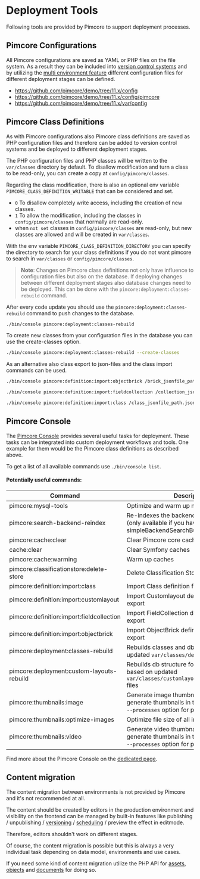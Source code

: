 # Deployment Tools

Following tools are provided by Pimcore to support deployment processes.

## Pimcore Configurations

All Pimcore configurations are saved as YAML or PHP files on the file system. As a result they can be included into
[version control systems](./01_Version_Control_Systems.md) and by utilizing the
[multi environment feature](03_Configuration_Environments.md) different configuration files for different deployment stages
can be defined.

* <https://github.com/pimcore/demo/tree/11.x/config>
* <https://github.com/pimcore/demo/tree/11.x/config/pimcore>
* <https://github.com/pimcore/demo/tree/11.x/var/config>


## Pimcore Class Definitions

As with Pimcore configurations also Pimcore class definitions are saved as PHP configuration files and therefore can
be added to version control systems and be deployed to different deployment stages.

The PHP configuration files and PHP classes will be written to the `var/classes` directory by default.
To disallow modification and turn a class to be read-only, you can create a copy
at `config/pimcore/classes`.

Regarding the class modification, there is also an optional env variable `PIMCORE_CLASS_DEFINITION_WRITABLE` that can be considered and set.

- `0` To disallow completely write access, including the creation of new classes.
- `1` To allow the modification, including the classes in `config/pimcore/classes` that normally are read-only.
- when `not set` classes in `config/pimcore/classes` are read-only, but new classes are allowed and will be created in `var/classes`. 

With the env variable `PIMCORE_CLASS_DEFINITION_DIRECTORY` you can specify the directory to search for your class definitions if you do not want pimcore to search in `var/classes` or `config/pimcore/classes`.

> **Note**: Changes on Pimcore class definitions not only have influence to configuration files but also on the database.
> If deploying changes between different deployment stages also database changes need to be deployed. This can be done
> with the `pimcore:deployment:classes-rebuild` command.


After every code update you should use the `pimcore:deployment:classes-rebuild` command to push changes to the database.

```bash
./bin/console pimcore:deployment:classes-rebuild
```

To create new classes from your configuration files in the database you can use the create-classes option.

```bash
./bin/console pimcore:deployment:classes-rebuild --create-classes
```

As an alternative also class export to json-files and the class import commands can be used.

```bash
./bin/console pimcore:definition:import:objectbrick /brick_jsonfile_path.json

./bin/console pimcore:definition:import:fieldcollection /collection_jsonfile_path.json

./bin/console pimcore:definition:import:class /class_jsonfile_path.json
```


## Pimcore Console

The [Pimcore Console](../19_Development_Tools_and_Details/11_Console_CLI.md) provides several useful tasks for deployment.
 These tasks can be integrated into custom deployment workflows and tools. One example for them would be the Pimcore
 class definitions as described above.

To get a list of all available commands use `./bin/console list`.

#### Potentially useful commands:

| Command                                              | Description                                                                                                                       |
|------------------------------------------------------|-----------------------------------------------------------------------------------------------------------------------------------|
| pimcore:mysql-tools                                  | Optimize and warm up mysql database                                                                                               |
| pimcore:search-backend-reindex                       | Re-indexes the backend search of Pimcore (only available if you have installed the simpleBackendSearchBundle)                     |
| pimcore:cache:clear                                  | Clear Pimcore core caches                                                                                                         |
| cache:clear                                          | Clear Symfony caches                                                                                                              |
| pimcore:cache:warming                                | Warm up caches                                                                                                                    |
| pimcore:classificationstore:delete-store                     | Delete Classification Store                                                                                                       |
| pimcore:definition:import:class                      | Import Class definition from a JSON export                                                                                        |
| pimcore:definition:import:customlayout               | Import Customlayout definition from a JSON export                                                                                 |
| pimcore:definition:import:fieldcollection            | Import FieldCollection definition from a JSON export                                                                              |
| pimcore:definition:import:objectbrick                | Import ObjectBrick definition from a JSON export                                                                                  |
| pimcore:deployment:classes-rebuild                   | Rebuilds classes and db structure based on updated `var/classes/definition_*.php` files                                           |
| pimcore:deployment:custom-layouts-rebuild            | Rebuilds db structure for custom layouts based on updated `var/classes/customlayouts/definition_*.php` files                      |
| pimcore:thumbnails:image                             | Generate image thumbnails, useful to pre-generate thumbnails in the background. Use `--processes` option for parallel processing. |
| pimcore:thumbnails:optimize-images                   | Optimize file size of all images in `web/var/tmp`                                                                                 |
| pimcore:thumbnails:video                             | Generate video thumbnails, useful to pre-generate thumbnails in the background. Use `--processes` option for parallel processing. |

Find more about the Pimcore Console on the [dedicated page](../19_Development_Tools_and_Details/11_Console_CLI.md).


## Content migration

The content migration between environments is not provided by Pimcore and it's not recommended at all.

The content should be created by editors in the production environment and visibility on the frontend can be managed
by built-in features like publishing / unpublishing / [versioning](../18_Tools_and_Features/01_Versioning.md) /
[scheduling](../18_Tools_and_Features/03_Scheduling.md) / preview the effect in editmode.

Therefore, editors shouldn't work on different stages.

Of course, the content migration is possible but this is always a very individual task depending on data model, environments
and use cases.

If you need some kind of content migration utilize the PHP API for [assets](../04_Assets/01_Working_with_PHP_API.md),
[objects](../05_Objects/03_Working_with_PHP_API.md) and [documents](../03_Documents/09_Working_with_PHP_API.md) for doing so.
